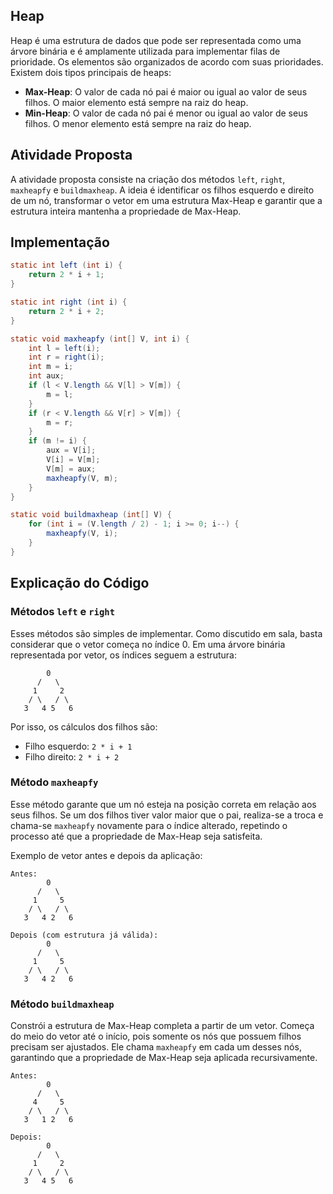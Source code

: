 ## Heap

Heap é uma estrutura de dados que pode ser representada como uma árvore binária e é amplamente utilizada para implementar filas de prioridade. Os elementos são organizados de acordo com suas prioridades. Existem dois tipos principais de heaps:

- **Max-Heap**: O valor de cada nó pai é maior ou igual ao valor de seus filhos. O maior elemento está sempre na raiz do heap.
- **Min-Heap**: O valor de cada nó pai é menor ou igual ao valor de seus filhos. O menor elemento está sempre na raiz do heap.

## Atividade Proposta

A atividade proposta consiste na criação dos métodos `left`, `right`, `maxheapfy` e `buildmaxheap`. A ideia é identificar os filhos esquerdo e direito de um nó, transformar o vetor em uma estrutura Max-Heap e garantir que a estrutura inteira mantenha a propriedade de Max-Heap.

## Implementação

```java
static int left (int i) {
    return 2 * i + 1;
}

static int right (int i) {
    return 2 * i + 2;
}

static void maxheapfy (int[] V, int i) {
    int l = left(i);
    int r = right(i);
    int m = i;
    int aux;
    if (l < V.length && V[l] > V[m]) {
        m = l;
    }
    if (r < V.length && V[r] > V[m]) {
        m = r;
    }
    if (m != i) {
        aux = V[i];
        V[i] = V[m];
        V[m] = aux;
        maxheapfy(V, m);
    }
}

static void buildmaxheap (int[] V) {
    for (int i = (V.length / 2) - 1; i >= 0; i--) {
        maxheapfy(V, i);
    }
}
```

## Explicação do Código

### Métodos `left` e `right`

Esses métodos são simples de implementar. Como discutido em sala, basta considerar que o vetor começa no índice 0. Em uma árvore binária representada por vetor, os índices seguem a estrutura:

```
        0
      /   \
     1     2
    / \   / \
   3   4 5   6
```

Por isso, os cálculos dos filhos são:
- Filho esquerdo: `2 * i + 1`
- Filho direito: `2 * i + 2`

### Método `maxheapfy`

Esse método garante que um nó esteja na posição correta em relação aos seus filhos. Se um dos filhos tiver valor maior que o pai, realiza-se a troca e chama-se `maxheapfy` novamente para o índice alterado, repetindo o processo até que a propriedade de Max-Heap seja satisfeita.

Exemplo de vetor antes e depois da aplicação:

```
Antes:
        0
      /   \
     1     5
    / \   / \
   3   4 2   6

Depois (com estrutura já válida):
        0
      /   \
     1     5
    / \   / \
   3   4 2   6
```

### Método `buildmaxheap`

Constrói a estrutura de Max-Heap completa a partir de um vetor. Começa do meio do vetor até o início, pois somente os nós que possuem filhos precisam ser ajustados. Ele chama `maxheapfy` em cada um desses nós, garantindo que a propriedade de Max-Heap seja aplicada recursivamente.

```
Antes:
        0
      /   \
     4     5
    / \   / \
   3   1 2   6

Depois:
        0
      /   \
     1     2
    / \   / \
   3   4 5   6
```